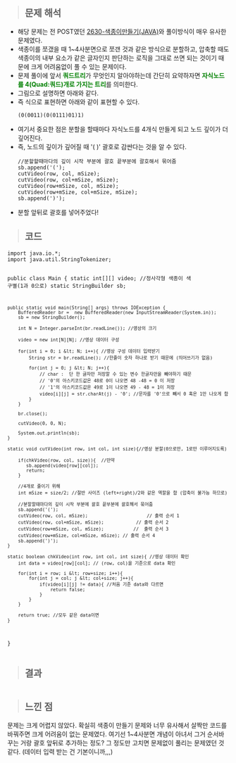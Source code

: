 <p><img alt="" src="https://velog.velcdn.com/images/gayeong39/post/98dc52f7-2c76-4652-845a-8b88b0c26936/image.png" /></p>
<blockquote>
<h2 id="문제-해석">문제 해석</h2>
</blockquote>
<ul>
<li>해당 문제는 전 POST였던 <a href="https://velog.io/@gayeong39/%EB%B0%B1%EC%A4%80-2630-%EC%83%89%EC%A2%85%EC%9D%B4-%EB%A7%8C%EB%93%A4%EA%B8%B0-JAVA">2630-색종이만들기(JAVA)</a>와 풀이방식이 매우 유사한 문제였다.</li>
<li>색종이를 쪼갰을 때 1~4사분면으로 쪼갠 것과 같은 방식으로 분할하고, 압축할 때도 색종이의 내부 요소가 같은 글자인지 판단하는 로직을 그대로 쓰면 되는 것이기 때문에 크게 어려움없이 풀 수 있는 문제이다.</li>
<li>문제 풀이에 앞서 <span style="color: green;"><strong>쿼드트리</strong></span>가 무엇인지 알아야하는데 간단히 요약하자면 <span style="color: green;"><strong>자식노드를 4(Quad:쿼드)개로 가지는 트리</strong></span>를 의미한다.</li>
<li>그림으로 설명하면 아래와 같다.
<img alt="" src="https://velog.velcdn.com/images/gayeong39/post/3f1ced30-0439-4782-ae7f-2facd749476c/image.png" /></li>
<li>즉 식으로 표현하면 아래와 같이 표현할 수 있다.<pre><code>(0(0011)(0(0111)01)1)</code></pre></li>
<li>여기서 중요한 점은 분할을 할때마다 자식노드를 4개식 만들게 되고 노드 깊이가 더 깊어진다.</li>
<li>즉, 노드의 깊이가 깊어질 때 '( )' 괄호로 감싼다는 것을 알 수 있다. <pre><code class="language-java">//분할할때마다의 깊이 시작 부분에 괄호 끝부분에 괄호해서 묶어줌
sb.append('(');
cutVideo(row, col, mSize);                    
cutVideo(row, col+mSize, mSize);           
cutVideo(row+mSize, col, mSize);          
cutVideo(row+mSize, col+mSize, mSize); 
sb.append(')');</code></pre>
</li>
<li>분할 앞뒤로 괄호를 넣어주었다!</li>
</ul>
<blockquote>
<h2 id="코드">코드</h2>
</blockquote>
<pre><code class="language-java">import java.io.*;
import java.util.StringTokenizer;

public class Main {
    static int[][] video; //정사각형 색종이 색 구별(1과 0으로)
    static StringBuilder sb;

    public static void main(String[] args) throws IOException {
        BufferedReader br =  new BufferedReader(new InputStreamReader(System.in));
        sb = new StringBuilder();

        int N = Integer.parseInt(br.readLine()); //영상의 크기

        video = new int[N][N]; //영상 데이터 구성

        for(int i = 0; i &lt; N; i++){ //영상 구성 데이터 입력받기
            String str = br.readLine(); //한줄이 숫자 하나로 받기 때문에 (띄어쓰기가 없음)

            for(int j = 0; j &lt; N; j++){
                // char :  단 한 글자만 저장할 수 있는 변수 한글자만을 빼야하기 때문
                // '0'의 아스키코드값은 48로 0이 나오면 48 -48 = 0 이 저장
                // '1'의 아스키코드값은 49로 1이 나오면 49 - 48 = 1이 저장
                video[i][j] = str.charAt(j) - '0'; //문자를 '0'으로 빼서 0 혹은 1만 나오게 함
            }
        }

        br.close();

        cutVideo(0, 0, N);

        System.out.println(sb);
    }

    static void cutVideo(int row, int col, int size){//영상 분할(0으로만, 1로만 이루어지도록)

        if(chkVideo(row, col, size)){  //만약
           sb.append(video[row][col]);
           return;
        }

        //4개로 줄이기 위해
        int mSize = size/2; //절반 사이즈 (left+right)/2와 같은 역할을 함 (압축이 불가능 하므로)

        //분할할때마다의 깊이 시작 부분에 괄호 끝부분에 괄호해서 묶어줌
        sb.append('(');
        cutVideo(row, col, mSize);                      // 출력 순서 1
        cutVideo(row, col+mSize, mSize);            // 출력 순서 2
        cutVideo(row+mSize, col, mSize);           //  출력 순서 3
        cutVideo(row+mSize, col+mSize, mSize); // 출력 순서 4
        sb.append(')');
    }

    static boolean chkVideo(int row, int col, int size){ //영상 데이터 확인
        int data = video[row][col]; // (row, col)을 기준으로 data 확인

        for(int i = row; i &lt; row+size; i++){
            for(int j = col; j &lt; col+size; j++){
                if(video[i][j] != data){ //처음 기준 data와 다르면
                    return false;
                }
            }
        }

        return true; //모두 같은 data이면
    }
}</code></pre>
<blockquote>
<h2 id="결과">결과</h2>
</blockquote>
<p><img alt="" src="https://velog.velcdn.com/images/gayeong39/post/028d31b4-68f9-4c02-8d05-4ae8acc05344/image.png" /></p>
<blockquote>
<h2 id="느낀-점">느낀 점</h2>
</blockquote>
<p>문제는 크게 어렵지 않았다. 확실히 색종이 만들기 문제와 너무 유사해서 살짝만 코드를 바꿔주면 크게 어려움이 없는 문제였다. 여기선 1~4사분면 개념이 아녀서 그거 순서바꾸는 거랑 괄호 앞뒤로 추가하는 정도? 그 정도만 고치면 문제없이 풀리는 문제였던 것 같다. (데이터 입력 받는 건 기본이니까,,,)</p>